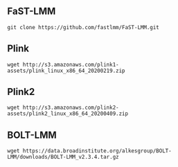 ## FaST-LMM

```
git clone https://github.com/fastlmm/FaST-LMM.git
```


## Plink
```
wget http://s3.amazonaws.com/plink1-assets/plink_linux_x86_64_20200219.zip
```

## Plink2

```
wget http://s3.amazonaws.com/plink2-assets/plink2_linux_x86_64_20200409.zip 
```


## BOLT-LMM

```
wget https://data.broadinstitute.org/alkesgroup/BOLT-LMM/downloads/BOLT-LMM_v2.3.4.tar.gz
```
